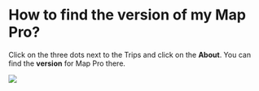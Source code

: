 # How to find the version of my Map Pro?

<p class="no-margin">Click on the three dots next to the Trips and click on the <b>About</b>. You can find the <b>version</b> for Map Pro there.</p>
<p class="no-margin"></p>
<div class="intercom-container"><img src="/assets/img/teams-pro/image_131.png"></div>


<Intercom />
<Clarity />
<GoogleAnalytics />

